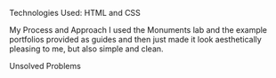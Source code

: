 Technologies Used:
    HTML and CSS

My Process and Approach
    I used the Monuments lab and the example portfolios provided as guides and then just made it look aesthetically pleasing to me, but also simple and clean.

Unsolved Problems
